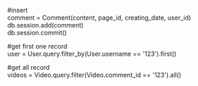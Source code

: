 
#insert<br>
comment = Comment(content, page_id, creating_date, user_id)
db.session.add(comment)
<br>
db.session.commit()

#get first one record<br>
user = User.query.filter_by(User.username == '123').first()

#get all record<br>
videos = Video.query.filter(Video.comment_id == '123').all()

